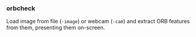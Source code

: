### orbcheck

Load image from file (`-image`) or webcam (`-cam`) and extract ORB features from them, presenting them on-screen.